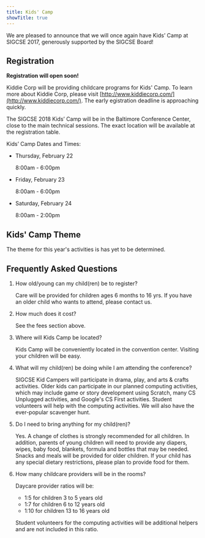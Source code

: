 ```yaml
---
title: Kids' Camp
showTitle: true
---
```


We are pleased to announce that we will once again have Kids’ Camp at
SIGCSE 2017, generously supported by the SIGCSE Board!

## Registration

<!--Kids Camp registration is available at

[https://www.jotform.com/KiddieCorp/sigcsekids](https://www.jotform.com/KiddieCorp/sigcsekids)

-->

__Registration will open soon!__

Kiddie Corp will be providing childcare
programs for Kids' Camp. To learn more about Kiddie Corp, please visit
[http://www.kiddiecorp.com/](http://www.kiddiecorp.com/). The early
egistration deadline is approaching quickly.

The SIGCSE 2018 Kids’ Camp will be in the Baltimore Conference Center,
close to the main technical sessions. The exact
location will be available at the registration table.

Kids’ Camp Dates and Times:

* Thursday, February 22

    8:00am - 6:00pm

* Friday, February 23

    8:00am - 6:00pm

* Saturday, February 24

    8:00am - 2:00pm

<!--## Fees

There is a registration fee of $100 for the first child, and $50 for each
additional child.  This fee is non-refundable.  This fee covers all three days
of childcare.  However, please register your child(ren) only for the days you
plan to attend.

There will be a late fee of **$5.00 for every 5 minutes** a parent is late
in picking up his/her child at the end of a session.-->

## Kids' Camp Theme

The theme for this year's activities is has yet to be determined.

<!--The camp organizers are developing the activities for this year's event
around the theme of **Superheroes**.-->

## Frequently Asked Questions

1. How old/young can my child(ren) be to register?

    Care will be provided for children ages 6 months to 16 yrs. If you have an older child who wants to attend, please contact us.

1. How much does it cost?

    See the fees section above.

1. Where will Kids Camp be located?

    Kids Camp will be conveniently located in the convention center. Visiting your children will be easy.

1. What will my child(ren) be doing while I am attending the conference?

    SIGCSE Kid Campers will participate in drama, play, and arts & crafts activities. Older kids can participate in our planned computing activities, which may include game or story development using Scratch, many CS Unplugged activities, and Google's CS First activities. Student volunteers will help with the computing activities. We will also have the ever-popular scavenger hunt.

1. Do I need to bring anything for my child(ren)?

    Yes. A change of clothes is strongly recommended for all children. In addition, parents of young children will need to provide any diapers, wipes, baby food, blankets, formula and bottles that may be needed. Snacks and meals will be provided for older children.  If your child has any special dietary restrictions, please plan to provide food for them.

1. How many childcare providers will be in the rooms?

    Daycare provider ratios will be:

      * 1:5 for children 3 to 5 years old
      * 1:7 for children 6 to 12 years old
      * 1:10 for children 13 to 16 years old

    Student volunteers for the computing activities will be additional helpers and are not included in this ratio.

